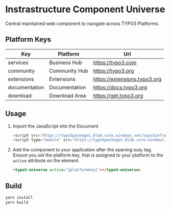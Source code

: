 # Instrastructure Component Universe

Central maintained web component to navigate across TYPO3 Platforms.

## Platform Keys

| Key             | Platform          | Url                            |
|-----------------|-------------------|--------------------------------|
| services        | Business Hub      | https://typo3.com              |
| community       | Community Hub     | https://typo3.org              |
| extensions      | Extensions        | https://extensions.typo3.org   |
| documentation   | Documentation     | https://docs.typo3.org         |
| download        | Download Area     | https://get.typo3.org          |

## Usage

1. Import the JavaScript into the Document

    ```javascript
    <script src="https://typo3packages.blob.core.windows.net/typo3infrastructure/universe/dist/webcomponents-loader.js"></script>
    <script type="module" src="https://typo3packages.blob.core.windows.net/typo3infrastructure/universe/dist/typo3-universe.js"></script>
    ```

2.  Add the component to your application after the opening `body` tag.
    Ensure you set the platform key, that is assigned to your platform
    to the `active` attribute on the element.

    ```html
    <typo3-universe active="{platformkey}"></typo3-universe>
    ```

## Build

```bash
yarn install
yarn build
```

